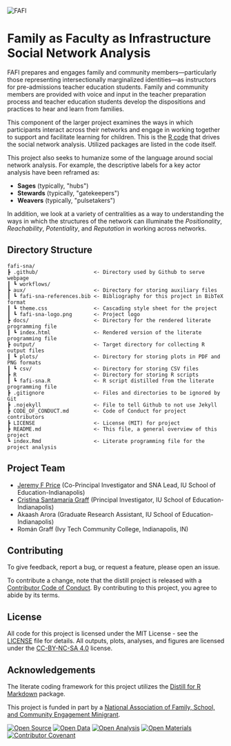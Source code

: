 ![FAFI](fafi-sna-logo.png)

# Family as Faculty as Infrastructure Social Network Analysis

FAFI prepares and engages family and community members—particularly those representing intersectionally marginalized identities—as instructors for pre-admissions teacher education students. Family and community members are provided with voice and input in the teacher preparation process and teacher education students develop the dispositions and practices to hear and learn from families.

This component of the larger project examines the ways in which participants interact across their networks and engage in working together to support and facilitate learning for children. This is the [R code](https://www.r-project.org/) that drives the social network analysis. Utilized packages are listed in the code itself.

This project also seeks to humanize some of the language around social network analysis. For example, the descriptive labels for a key actor analysis have been reframed as:

* **Sages** (typically, "hubs")
* **Stewards** (typically, "gatekeepers")
* **Weavers** (typically, "pulsetakers")

In addition, we look at a variety of centralities as a way to understanding the ways in which the structures of the network can illuminate the *Positionality*, *Reachability*, *Potentiality*, and *Reputation* in working across networks.

## Directory Structure

```
fafi-sna/
┣ .github/                  <- Directory used by Github to serve webpage
┃ ┗ workflows/
┣ aux/                      <- Directory for storing auxiliary files
┃ ┗ fafi-sna-references.bib <- Bibliography for this project in BibTeX format
┃ ┗ theme.css               <- Cascading style sheet for the project
┃ ┗ fafi-sna-logo.png       <- Project logo
┣ docs/                     <- Directory for the rendered literate programming file
┃ ┗ index.html              <- Rendered version of the literate programming file
┣ output/                   <- Target directory for collecting R output files
┃ ┗ plots/                  <- Directory for storing plots in PDF and PNG formats
┃ ┗ csv/                    <- Directory for storing CSV files
┣ R                         <- Directory for storing R scripts
┃ ┗ fafi-sna.R              <- R script distilled from the literate programming file
┣ .gitignore                <- Files and directories to be ignored by Git
┣ .nojekyll                 <- File to tell Github to not use Jekyll
┣ CODE_OF_CONDUCT.md        <- Code of Conduct for project contributors
┣ LICENSE                   <- License (MIT) for project
┣ README.md                 <- This file, a general overview of this project
┗ index.Rmd                 <- Literate programming file for the project analysis
```

## Project Team

* [Jeremy F Price](https://www.jeremyfprice.info/) (Co-Principal Investigator and SNA Lead, IU School of Education-Indianapolis)
* [Cristina Santamaría Graff](https://education.iupui.edu/faculty-research/faculty-directory/santamaria-graff-cristina.html) (Principal Investigator, IU School of Education-Indianapolis)
* Akaash Arora (Graduate Research Assistant, IU School of Education-Indianapolis)
* Román Graff (Ivy Tech Community College, Indianapolis, IN)

## Contributing

To give feedback, report a bug, or request a feature, please open an issue.

To contribute a change, note that the distill project is released with a [Contributor Code of Conduct](code_of_conduct.md). By contributing to this project, you agree to abide by its terms.

## License

All code for this project is licensed under the MIT License - see the [LICENSE](LICENSE) file for details. All outputs, plots, analyses, and figures are licensed under the [CC-BY-NC-SA 4.0](http://creativecommons.org/licenses/by-nc-sa/4.0/) license.

## Acknowledgements

The literate coding framework for this project utilizes the [Distill for R Markdown](https://rstudio.github.io/distill/) package.

This project is funded in part by a [National Association of Family, School, and Community Engagement Minigrant](https://nafsce.org/page/MiniGrant).

[![Open Source](https://img.shields.io/badge/SOURCE-open-informational)](LICENSE) [![Open Data](https://img.shields.io/badge/DATA-open-informational)](https://osf.io/y3xz4/) [![Open Analysis](https://img.shields.io/badge/ANALYSIS-open-informational)](https://osf.io/epsvt/) [![Open Materials](https://img.shields.io/badge/MATERIALS-open-informational)](https://osf.io/5tay8/) [![Contributor Covenant](https://img.shields.io/badge/Contributor%20Covenant-2.1-4baaaa.svg)](code_of_conduct.md)
